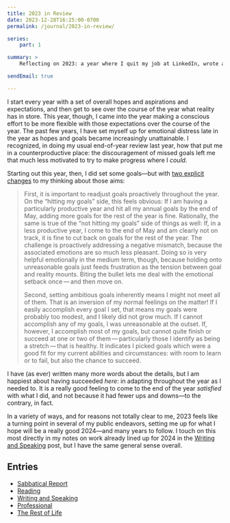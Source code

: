 ```yaml
---
title: 2023 in Review
date: 2023-12-28T16:25:00-0700
permalink: /journal/2023-in-review/

series:
    part: 1

summary: >
    Reflecting on 2023: a year where I quit my job at LinkedIn, wrote a lot, composed a lot of music, and—most happily—rolled with life as it came.

sendEmail: true

---
```


I start every year with a set of overall hopes and aspirations and expectations, and then get to see over the course of the year what reality has in store. This year, though, I came into the year making a conscious effort to be more flexible with those expectations over the course of the year. The past few years, I have set myself up for emotional distress late in the year as hopes and goals became increasingly unattainable. I recognized, in doing my usual end-of-year review last year, how that put me in a counterproductive place: the discouragement of missed goals left me that much less motivated to try to make progress where I *could*.

Starting out this year, then, I did set some goals—but with [two explicit changes](https://v5.chriskrycho.com/journal/goal-setting/) to my thinking about those aims:

> First, it is important to readjust goals proactively throughout the year. On the “hitting my goals” side, this feels obvious: If I am having a particularly productive year and hit all my annual goals by the end of May, adding more goals for the rest of the year is fine. Rationally, the same is true of the “not hitting my goals” side of things as well: If, in a less productive year, I come to the end of May and am clearly not on track, it is fine to cut back on goals for the rest of the year. The challenge is proactively addressing a negative mismatch, because the associated emotions are so much less pleasant. Doing so is very helpful emotionally in the medium term, though, because holding onto unreasonable goals just feeds frustration as the tension between goal and reality mounts. Biting the bullet lets me deal with the emotional setback once — and then move on.
>
> Second, setting ambitious goals inherently means I might not meet all of them. That is an inversion of my normal feelings on the matter! If I easily accomplish every goal I set, that means my goals were probably too modest, and I likely did not grow much. If I cannot accomplish any of my goals, I was unreasonable at the outset. If, however, I accomplish most of my goals, but cannot quite finish or succeed at one or two of them — particularly those I identify as being a stretch — that is healthy. It indicates I picked goals which were a good fit for my current abilities and circumstances: with room to learn or to fail, but also the chance to succeed.

I have (as ever) written many more words about the details, but I am happiest about having succeeded *here*: in adapting throughout the year as I needed to. It is a really good feeling to come to the end of the year *satisfied* with what I did, and not because it had fewer ups and downs—to the contrary, in fact.

In a variety of ways, and for reasons not totally clear to me, 2023 feels like a turning point in several of my public endeavors, setting me up for what I hope will be a really good 2024—and many years to follow. I touch on this most directly in my notes on work already lined up for 2024 in the [Writing and Speaking](https://v5.chriskrycho.com/journal/2023-in-review/writing-and-speaking/) post, but I have the same general sense overall.

## Entries

- [Sabbatical Report](https://v5.chriskrycho.com/journal/2023-in-review/sabbatical-report/)
- [Reading](https://v5.chriskrycho.com/journal/2023-in-review/reading/)
- [Writing and Speaking](https://v5.chriskrycho.com/journal/2023-in-review/writing-and-speaking/)
- [Professional](https://v5.chriskrycho.com/journal/2023-in-review/professional/)
- [The Rest of Life](https://v5.chriskrycho.com/journal/2023-in-review/rest-of-life/)
